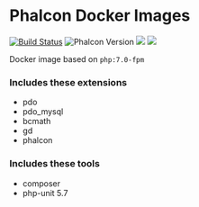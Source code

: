 # Phalcon Docker Images

[![Build Status](https://travis-ci.org/matricali/docker-phalcon.svg?branch=master)](https://travis-ci.org/matricali/docker-phalcon)
![Phalcon Version](https://img.shields.io/badge/Phalcon-3.4.2-blue.svg)
[![](https://img.shields.io/docker/stars/matricali/phalcon.svg)](https://hub.docker.com/r/matricali/phalcon/)
[![](https://img.shields.io/docker/pulls/matricali/phalcon.svg)](https://hub.docker.com/r/matricali/phalcon/)

Docker image based on `php:7.0-fpm`

### Includes these extensions
* pdo
* pdo_mysql
* bcmath
* gd
* phalcon

### Includes these tools
* composer
* php-unit 5.7
